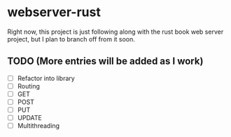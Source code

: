 # webserver-rust

Right now, this project is just following along with the rust book web server project,
but I plan to branch off from it soon.

## TODO (More entries will be added as I work)
- [ ] Refactor into library
- [ ] Routing
- [ ] GET
- [ ] POST
- [ ] PUT
- [ ] UPDATE
- [ ] Multithreading
